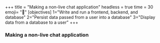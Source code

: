+++
title = "Making a non-live chat application"
headless = true
time = 30
emoji= "📖"
[objectives]
    1="Write and run a frontend, backend, and database"
    2="Persist data passed from a user into a database"
    3="Display data from a database to a user"
+++

### Making a non-live chat application
